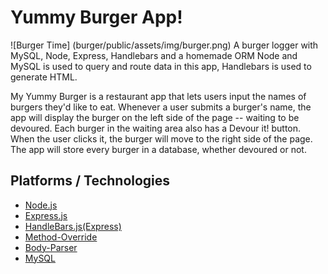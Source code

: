 # Yummy Burger App!
![Burger Time] (burger/public/assets/img/burger.png)
A burger logger with MySQL, Node, Express, Handlebars and a homemade ORM
Node and MySQL is used to query and route data in this app, Handlebars is used to generate HTML.

My Yummy Burger is a restaurant app that lets users input the names of burgers they'd like to eat.
Whenever a user submits a burger's name, the app will display the burger on the left side of the page -- waiting to be devoured.
Each burger in the waiting area also has a Devour it! button. When the user clicks it, the burger will move to the right side of the page.
The app will store every burger in a database, whether devoured or not.

## Platforms / Technologies
* [Node.js](http://nodejs.org/)
* [Express.js](https://expressjs.com/)
* [HandleBars.js(Express)](http://handlebarsjs.com/)
* [Method-Override](https://www.npmjs.com/package/method-override)
* [Body-Parser](https://www.npmjs.com/package/body-parser)
* [MySQL](https://www.mysql.com/)


